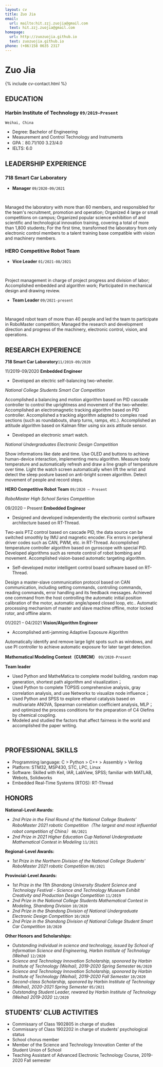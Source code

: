 ```yaml
---
layout: cv
title: Zuo Jia
email:
  url: mailto:hit.zzj.zuojia@gmail.com
  text: hit.zzj.zuojia@gmail.com
homepage:
  url: http://zuozuojia.github.io
  text: zuozuojia.github.io
phone: (+86)158 0635 2317
---
```


# Zuo **Jia**
<!--
include contact information from the front matter
Supported arguments:
    - homepage: url, text
    - phone
    - email
-->

{% include cv-contact.html %}

<!-- <div>
  <div style="float: right;margin-right: 10px;">
    <img src="./images/1.jpg" width="120px" height="150px" style="box-shadow: 5px 5px 5px rgba(0,0,0,.5);">
  </div>
</div> -->
## **EDUCATION**

### **Harbin Institute of Technology** `09/2019-Present`

```
Weihai, China
```
- Degree: Bachelor of Engineering
- Measurement and Control Technology and Instruments
- GPA：80.71/100     3.23/4.0
- IELTS: 6.0

## **LEADERSHIP EXPERIENCE**

### **718 Smart Car Laboratory** <!-- (https://zuozuojia.github.io/posts/Introduction/)-->
- **Manager** `09/2020-09/2021`
<br> 

Managed the laboratory with more than 60 members, and responsibled for the team's recruitment, promotion and operation;
Organized 4 large or small competitions on campus;
Organized  popular science exhibition of and scientific and technological innovation training, covering a total of more than 1,800 students;
For the first time, transformed the laboratory from only electronic control members to a talent training base compatible with vision and machinery members. <br>
 <!-- 
[[PDF]({{ page.homepage.url }}/assets/uist-21-recode.pdf)]
[[BibTeX]({{ page.homepage.url }}/assets/uist-21-recode.txt)]
[[video preview](https://youtu.be/fMdHK9UrgQ4)]
[[talk](https://youtu.be/_GQ8E7EMMws)]-->

### **HERO Competitive Robot Team** <!-- (https://zuozuojia.github.io/posts/Introduction/)`2020/9 – 至今`-->
- **Vice Leader** `01/2021-08/2021`
<br> 

Project management in charge of project progress and division of labor; 
Accomplished embedded and algorithm work;
Participated in mechanical design and drawing review. <br>
 <!-- 
[[PDF]({{ page.homepage.url }}/assets/uist-21-recode.pdf)]
[[BibTeX]({{ page.homepage.url }}/assets/uist-21-recode.txt)]
[[video preview](https://youtu.be/fMdHK9UrgQ4)]
[[talk](https://youtu.be/_GQ8E7EMMws)]-->

- **Team Leader** `09/2021-present`
<br> 

Managed robot team of  more than 40 people and led the team to participate in RoboMaster competition;
Managed the research and development direction and progress of the machinery, electronic control, vision, and operations. <br>
 <!-- 
[[PDF]({{ page.homepage.url }}/assets/uist-21-recode.pdf)]
[[BibTeX]({{ page.homepage.url }}/assets/uist-21-recode.txt)]
[[video preview](https://youtu.be/fMdHK9UrgQ4)]
[[talk](https://youtu.be/_GQ8E7EMMws)]-->


## **RESEARCH EXPERIENCE**
**718 Smart Car Laboratory**`11/2019-09/2020`

11/2019-09/2020 **Embedded Engineer**
<br> 
- Developed an electric self-balancing two-wheeler. 

_National College Students Smart Car Competition_

Accomplished a balancing and motion algorithm based on PID cascade controller to control the uprightness and movement of the two-wheeler.
Accomplished an electromagnetic tracking algorithm based on PID controller.
Accomplished a tracking algorithm adapted to complex road sections (such as roundabouts, sharp turns, ramps, etc.). 
Accomplished an attitude algorithm based on Kalman filter using six axis attitude sensor.

- Developed an electronic smart watch.

_National Undergraduates Electronic Design Competition_

Show informations like date and time.
Use OLED and buttons to achieve human-device interaction, implementing menu algorithm.
Measure body temperature and automatically refresh and draw a line graph of temperature over time.
Light the watch screen automatically when lift the wrist and detect the sleep posture based on anti-bright screen algorithm.
Detect movement of people and record steps.
<br>
 <!-- 
[[PDF](http://penrose.ink/media/Penrose_SIGGRAPH2020.pdf)]
[[BibTeX]({{ page.homepage.url }}/assets/siggraph20-penrose.txt)]
[[www](http://penrose.ink/siggraph20.html)]
[[repo](https://github.com/penrose/penrose)]-->

**HERO Competitive Robot Team** `09/2020 – Present`

_RoboMaster High School Series Competition_

09/2020 – Present **Embedded Engineer**
<br> 
- Designed and developed independently the electronic control software architecture based on RT-Thread.

Two-axis PTZ control based on cascade PID, the data source can be switched smoothly by IMU and magnetic encoder.
Fix errors in peripheral driver codes such as CAN, PWM, etc. in RT-Thread. 
Accomplished temperature controller algorithm based on gyroscope with special PID.
Developed algorithms such as remote control of robot bombing and movement. 
Accomplished vision-based automatic targeting algorithm.

- Self-developed motor intelligent control board software based on RT-Thread.

Design a master-slave communication protocol based on CAN communication, including setting commands, controling commands, reading commands, error handling and its feedback messages.
Achieved one command from the host controlling the automatic initial position calibration of the motor, automatic angle/speed closed loop, etc.. 
Automatic processing mechanism of master and slave machine offline, motor locked rotor, and offline alarm.
<br>

01/2021 – 04/2021	**Vision/Algorithm Engineer**
<br> 
- Accomplished anti-jamming Adaptive Exposure Algorithm

Automatically identify and remove large light spots such as windows, and use PI controller to achieve automatic exposure for later target detection.
<br>
 <!-- 
[[PDF](http://penrose.ink/media/Penrose_SIGGRAPH2020.pdf)]
[[BibTeX]({{ page.homepage.url }}/assets/siggraph20-penrose.txt)]
[[www](http://penrose.ink/siggraph20.html)]
[[repo](https://github.com/penrose/penrose)]-->

**Mathematical Modeling Contest（CUMCM）** `09/2020-Present`

**Team leader**
<br> 
- Used Python and MatheMatica to complete model building, random map generation, shortest path algorithm and visualization；
- Used Python to complete TOPSIS comprehensive analysis, gray correlation analysis, and use Networkx to visualize node influence；
- Used Python and SPSS to explore ethanol catalysis based on multivariate ANOVA, Spearman correlation coefficient analysis, MLP；and optimized the process conditions for the preparation of C4 Olefins by chemical coupling.
- Modeled and studied the factors that affect fairness in the world and accomplished the paper writing.
<br>
 <!-- 
[[PDF](http://penrose.ink/media/Penrose_SIGGRAPH2020.pdf)]
[[BibTeX]({{ page.homepage.url }}/assets/siggraph20-penrose.txt)]
[[www](http://penrose.ink/siggraph20.html)]
[[repo](https://github.com/penrose/penrose)]-->



## **PROFESSIONAL SKILLS**
- Programming language: C > Python > C++ > Assembly > Verilog
- Platform: STM32, MSP430, STC, LPC, Linux
- Software: Skilled with Keil, IAR, LabView, SPSS; familiar with MATLAB, Webots, Solidworks
- Embedded Real-Time Systems (RTOS): RT-Thread

## **HONORS**
**National-Level Awards:**
- _2nd Prize in the Final Round of the National College Students’ RoboMaster 2021 robotic Competition（The largest and most influential robot competition of China）_ `08/2021`
- _2nd Prize in 2021 Higher Education Cup National Undergraduate Mathematical Contest in Modeling_ `11/2021`

**Regional-Level Awards:**
- _1st Prize in the Northern Division of  the National College Students’ RoboMaster 2021 robotic Competition_ `08/2021`

**Provincial-Level Awards:**
- _1st Prize in the 11th Shandong University Student Science and Technology Festival - Science and Technology Museum Exhibit Creativity and Production Design Competition_ `11/2019`
- _2nd Prize in the National College Students Mathematical Contest in Modeling, Shandong Division_ `10/2020`
- _2nd Prize in the Shandong Division of National Undergraduate Electronic Design Competition_ `10/2020`
- _2nd Prize in the Shandong Division of National College Student Smart Car Competition_ `10/2020`

**Other Honors and Scholarships:**
- _Outstanding individual in science and technology, issued by School of Information Science and Engineering, Harbin Institute of Technology (Weihai)_ `12/2020`
- _Science and Technology Innovation Scholarship, sponored by  Harbin Institute of Technology (Weihai), 2019-2020 Spring Semester_ `06/2020`
- _Science and Technology Innovation Scholarship, sponored by  Harbin Institute of Technology (Weihai), 2019-2020 Fall Semester_ `10/2020`
- _Second-class Scholarship,  sponored by Harbin Institute of Technology (Weihai), 2020-2021 Spring Semester_ `05/2021`
- _Outstanding Student Leader, rewared by Harbin Institute of Technology (Weihai) 2019-2020_ `12/2020`

## **STUDENTS’ CLUB ACTIVITIES**
- Commissary of Class 1902805 in charge of studies
- Commissary of Class 1902202 in charge of students’ psychological status
- School chorus member
- Member of the Science and Technology Innovation Center of the Student Union of School
- Teaching Assistant of  Advanced Electronic Technology Course, 2019- 2020 Fall semester

<!-- ### Footer

Last updated: May 2013 -->

